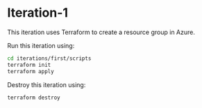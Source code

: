 # Iteration-1

This iteration uses Terraform to create a resource group in Azure.

Run this iteration using:

```bash
cd iterations/first/scripts
terraform init
terraform apply
```

Destroy this iteration using:
```bash
terraform destroy
```